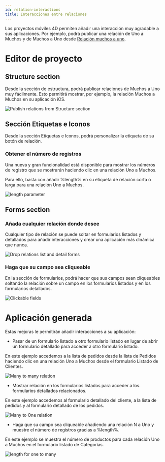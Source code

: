 ```yaml
---
id: relation-interactions
title: Interacciones entre relaciones
---
```


Los proyectos móviles 4D permiten añadir una interacción muy agradable a sus aplicaciones. Por ejemplo, podrá publicar una relación de Uno a Muchos y de Muchos a Uno desde [Relación muchos a uno](many-to-one-relations.md).

# Editor de proyecto

## Structure section

Desde la sección de estructura, podrá publicar relaciones de Muchos a Uno muy fácilmente. Esto permitirá mostrar, por ejemplo, la relación Muchos a Muchos en su aplicación iOS.

![Publish relations from Structure section](img/structure-section.gif)

## Sección Etiquetas e Iconos

Desde la sección Etiquetas e Iconos, podrá personalizar la etiqueta de su botón de relación.

### Obtener el número de registros

Una nueva y gran funcionalidad está disponible para mostrar los números de registro que se mostrarán haciendo clic en una relación Uno a Muchos.

Para ello, basta con añadir %length% en su etiqueta de relación corta o larga para una relación Uno a Muchos.

![length parameter](img/icons-labels-length-parameter-relation.png)

## Forms section

### Añada cualquier relación donde desee

Cualquier tipo de relación se puede soltar en formularios listados y detallados para añadir interacciones y crear una aplicación más dinámica que nunca.

![Drop relations list and detail forms](img/drop-relation-list-detail-form.gif)

### Haga que su campo sea cliqueable

En la sección de formularios, podrá hacer que sus campos sean cliqueables soltando la relación sobre un campo en los formularios listados y en los formularios detallados.

![Clickable fields](img/clickable-fields-relation.gif)


# Aplicación generada

Estas mejoras le permitirán añadir interacciones a su aplicación:

* Pasar de un formulario listado a otro formulario listado en lugar de abrir un formulario detallado para acceder a otro formulario listado.

En este ejemplo accedemos a la lista de pedidos desde la lista de Pedidos haciendo clic en una relación Uno a Muchos desde el formulario Listado de Clientes.

![Many to many relation](img/many-to-many-relations.gif)

* Mostrar relación en los formularios listados para acceder a los formularios detallados relacionados.

En este ejemplo accedemos al formulario detallado del cliente, a la lista de pedidos y al formulario detallado de los pedidos.

![Many to One relation](img/many-to-one-relations.gif)

* Haga que su campo sea cliqueable añadiendo una relación N a Uno y muestre el número de registros gracias a %length%.

En este ejemplo se muestra el número de productos para cada relación Uno a Muchos en el formulario listado de Categorías.

![length for one to many](img/length-for-one-to-many.png)



